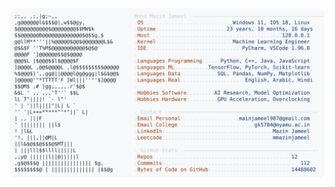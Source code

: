 <picture>
  <source srcset="https://raw.githubusercontent.com/mmazinjameel/mmazinjameel/main/dark_mode.svg?v=1758423676" media="(prefers-color-scheme: dark)">
  <img src="https://raw.githubusercontent.com/mmazinjameel/mmazinjameel/main/light_mode.svg?v=1758423676">
</picture>
